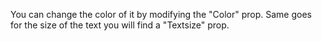 You can change the color of it by modifying the "Color" prop.
Same goes for the size of the text you will find a "Textsize" prop.
